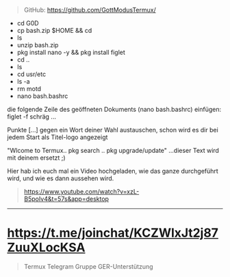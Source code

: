 
 >GitHub: https://github.com/GottModusTermux/
 
- cd G0D
- cp bash.zip $HOME && cd
- ls
- unzip bash.zip
- pkg install nano -y && pkg install figlet
- cd ..
- ls
- cd usr/etc
- ls -a
- rm motd
- nano bash.bashrc
 
die folgende Zeile des geöffneten Dokuments (nano bash.bashrc) einfügen:
  figlet -f schräg ...
 
Punkte [...] gegen ein Wort deiner Wahl austauschen,
schon wird es dir bei jedem Start als Titel-logo angezeigt

"Wlcome to Termux.. pkg search .. pkg upgrade/update"
...dieser Text wird mit deinem ersetzt ;)

Hier hab ich euch mal ein Video hochgeladen,
wie das ganze durchgeführt wird, 
und wie es dann aussehen wird.

>https://www.youtube.com/watch?v=xzL-B5poIv4&t=57s&app=desktop

__________
# https://t.me/joinchat/KCZWlxJt2j87ZuuXLocKSA
 >Termux Telegram Gruppe GER-Unterstützung 
